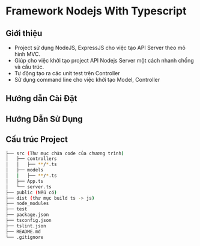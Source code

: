 # Framework Nodejs With Typescript
## Giới thiệu
- Project sử dụng NodeJS, ExpressJS cho việc tạo API Server theo mô hình MVC.
- Giúp cho việc khởi tạo project API Nodejs Server một cách nhanh chống và cấu trúc.
- Tự động tạo ra các unit test trên Controller
- Sử dụng command line cho việc khởi tạo Model, Controller
## Hướng dẫn Cài Đặt

## Hướng Dẫn Sử Dụng
## Cấu trúc Project
```bash
├── src (Thư mục chứa code của chương trình)
│   ├── controllers
│   │   ├── **/*.ts
│   ├── models
│   |   ├── **/*.ts
│   ├── App.ts
│   └── server.ts
├── public (Nếu có)
├── dist (thư mục build ts -> js)
├── node_modules
├── test
├── package.json
├── tsconfig.json
├── tslint.json
├── README.md
└── .gitignore

```
